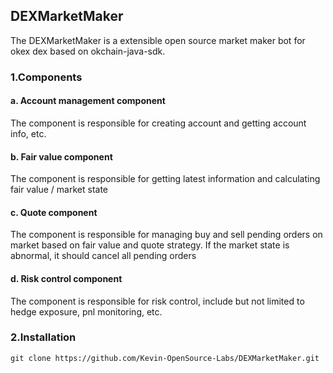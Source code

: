 ## DEXMarketMaker

The DEXMarketMaker is a extensible open source market maker bot for okex dex based on okchain-java-sdk. 

### 1.Components

#### a. Account management component

The component is responsible for creating account and getting account info, etc.

#### b. Fair value component

The component is responsible for getting latest information and calculating fair value / market state

#### c. Quote component

The component is responsible for managing buy and sell pending orders on market based on fair value and quote strategy. If the market state is abnormal, it should cancel all pending orders

#### d. Risk control component

The component is responsible for risk control, include but not limited to hedge exposure, pnl monitoring, etc.

### 2.Installation

```
git clone https://github.com/Kevin-OpenSource-Labs/DEXMarketMaker.git
```
